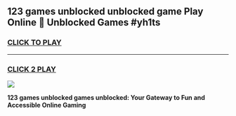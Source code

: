 
## 123 games unblocked unblocked game Play Online 👋 Unblocked Games #yh1ts
<h3>
<a href="https://premium.freeplayer.one?title=123_games_unblocked&ref=21F">CLICK TO PLAY</a></h3>
<hr>

<h3>
<a href="https://premium.freeplayer.one?title=123_games_unblocked&ref=21F">CLICK 2 PLAY</a>
  
</h3>

<a href="https://premium.freeplayer.one?title=123_games_unblocked&ref=21F/"><img src="https://clearcache.store/games.png"></a>


**123 games unblocked games unblocked: Your Gateway to Fun and Accessible Online Gaming**
